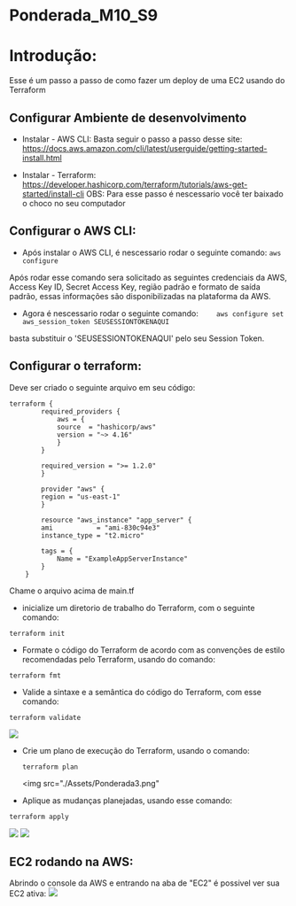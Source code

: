 # Ponderada_M10_S9

# Introdução:
Esse é um passo a passo de como fazer um deploy de uma EC2 usando do Terraform

## Configurar Ambiente de desenvolvimento

- Instalar - AWS CLI:
Basta seguir o passo a passo desse site:
https://docs.aws.amazon.com/cli/latest/userguide/getting-started-install.html

- Instalar - Terraform:
https://developer.hashicorp.com/terraform/tutorials/aws-get-started/install-cli
OBS: Para esse passo é nescessario você ter baixado o choco no seu computador 

## Configurar o AWS CLI:
- Após instalar o AWS CLI, é nescessario rodar o seguinte comando:
```aws configure```

Após rodar esse comando sera solicitado as seguintes credenciais da AWS, Access Key ID, Secret Access Key, região padrão e formato de saída padrão, essas informações são disponibilizadas na plataforma da AWS.

- Agora é nescessario rodar o seguinte comando:
```    aws configure set aws_session_token SEUSESSIONTOKENAQUI```

basta substituir o 'SEUSESSIONTOKENAQUI' pelo seu Session Token.

## Configurar o terraform:
Deve ser criado o seguinte arquivo em seu código:
```
terraform {
        required_providers {
            aws = {
            source  = "hashicorp/aws"
            version = "~> 4.16"
            }
        }

        required_version = ">= 1.2.0"
        }

        provider "aws" {
        region = "us-east-1"
        }

        resource "aws_instance" "app_server" {
        ami           = "ami-830c94e3"
        instance_type = "t2.micro"

        tags = {
            Name = "ExampleAppServerInstance"
        }
    }
```
Chame o arquivo acima de main.tf

-  inicialize um diretorio de trabalho do Terraform, com o seguinte comando:

``` terraform init ```

- Formate o código do Terraform de acordo com as convenções de estilo recomendadas pelo Terraform, usando do comando:

``` terraform fmt ```

- Valide a sintaxe e a semântica do código do Terraform, com esse comando:

```terraform validate```

<img src="./Assets/Ponderada2.png"></img>

- Crie um plano de execução do Terraform, usando o comando:

  ```terraform plan```

  <img src="./Assets/Ponderada3.png"

- Aplique as mudanças planejadas, usando esse comando:

 ```terraform apply```

 <img src="./Assets/Ponderada3.png"></img>
 <img src="./Assets/Ponderada4.png"></img>

 ## EC2 rodando na AWS:

Abrindo o console da AWS e entrando na aba de "EC2" é possivel ver sua EC2 ativa:
<img src="./Assets/Ponderada5.png"></img>

